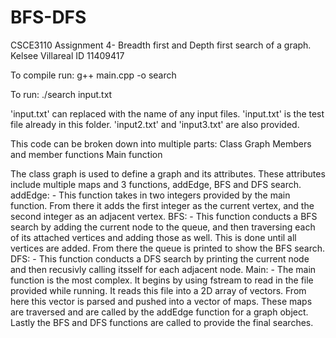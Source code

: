# BFS-DFS
CSCE3110 Assignment 4- Breadth first and Depth first search of a graph.
Kelsee Villareal
ID 11409417

To compile run:
    g++ main.cpp -o search

To run:
    ./search input.txt

'input.txt' can replaced with the name of any input files. 'input.txt' is the test file already in this folder. 'input2.txt' and 'input3.txt' are also provided.

This code can be broken down into multiple parts:
    Class Graph
        Members and member functions
    Main function

The class graph is used to define a graph and its attributes. These attributes include multiple maps and 3 functions, addEdge, BFS and DFS search.
addEdge:
    - This function takes in two integers provided by the main function. From there it adds the first       integer as the current vertex, and the second integer as an adjacent vertex.
BFS: 
    - This function conducts a BFS search by adding the current node to the queue, and then traversing each of its attached vertices and adding those as well. This is done until all vertices are added. From there the queue is printed to show the BFS search.
DFS:
    - This function conducts a DFS search by printing the current node and then recusivly calling itsself for each adjacent node.
Main:
    - The main function is the most complex. It begins by using fstream to read in the file provided while running. It reads this file into a 2D array of vectors. From here this vector is parsed and pushed into a vector of maps. These maps are traversed and are called by the addEdge function for a graph object. Lastly the BFS and DFS functions are called to provide the final searches.


    
